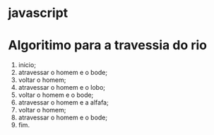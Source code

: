 # javascript

# Algoritimo para a travessia do rio
1. inicio;
2. atravessar o homem e o bode;
3. voltar o homem;
4. atravessar o homem e o lobo;
5. voltar o homem e o bode;
6. atravessar o homem e a alfafa;
7. voltar o homem;
8. atravessar o homem e o bode;
9. fim.